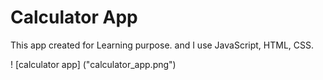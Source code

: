 # Calculator App

This app created for Learning purpose. and I use JavaScript, HTML, CSS.

! [calculator app] ("calculator_app.png")
